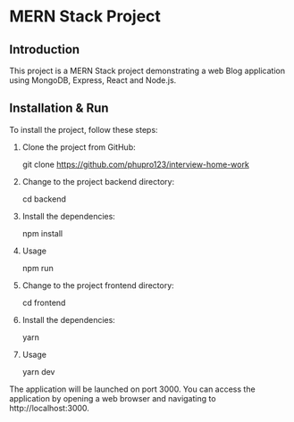# MERN Stack Project

## Introduction

This project is a MERN Stack project demonstrating a web Blog application using MongoDB, Express, React and Node.js.

## Installation & Run

To install the project, follow these steps:

1. Clone the project from GitHub:

   git clone https://github.com/phupro123/interview-home-work

2. Change to the project backend directory:

   cd backend

3. Install the dependencies:

   npm install

4. Usage

   npm run

5. Change to the project frontend directory:

   cd frontend

6. Install the dependencies:

   yarn

7. Usage

   yarn dev

The application will be launched on port 3000. You can access the application by opening a web browser and navigating to http://localhost:3000.
